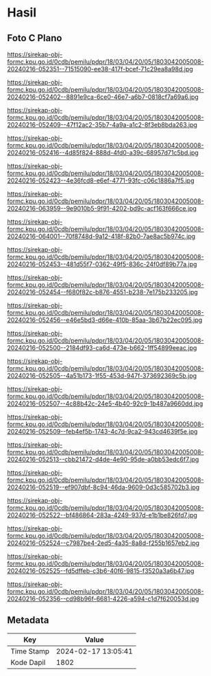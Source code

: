 # Hasil

## Foto C Plano

https://sirekap-obj-formc.kpu.go.id/0cdb/pemilu/pdpr/18/03/04/20/05/1803042005008-20240216-052351--71515090-ee38-417f-bcef-71c29ea8a98d.jpg

https://sirekap-obj-formc.kpu.go.id/0cdb/pemilu/pdpr/18/03/04/20/05/1803042005008-20240216-052402--8891e9ca-6ce0-46e7-a6b7-0818cf7a69a6.jpg

https://sirekap-obj-formc.kpu.go.id/0cdb/pemilu/pdpr/18/03/04/20/05/1803042005008-20240216-052409--47f12ac2-35b7-4a9a-a1c2-8f3eb8bda263.jpg

https://sirekap-obj-formc.kpu.go.id/0cdb/pemilu/pdpr/18/03/04/20/05/1803042005008-20240216-052416--4d85f824-888d-4fd0-a39c-68957d71c5bd.jpg

https://sirekap-obj-formc.kpu.go.id/0cdb/pemilu/pdpr/18/03/04/20/05/1803042005008-20240216-052423--4e36fcd8-e6ef-4771-93fc-c06c1886a7f5.jpg

https://sirekap-obj-formc.kpu.go.id/0cdb/pemilu/pdpr/18/03/04/20/05/1803042005008-20240216-063959--9e9010b5-9f91-4202-bd9c-acf163f666ce.jpg

https://sirekap-obj-formc.kpu.go.id/0cdb/pemilu/pdpr/18/03/04/20/05/1803042005008-20240216-064001--70f8748d-9a12-418f-82b0-7ae8ac5b974c.jpg

https://sirekap-obj-formc.kpu.go.id/0cdb/pemilu/pdpr/18/03/04/20/05/1803042005008-20240216-052453--481d55f7-0362-49f5-836c-24f0df89b77a.jpg

https://sirekap-obj-formc.kpu.go.id/0cdb/pemilu/pdpr/18/03/04/20/05/1803042005008-20240216-052454--f680f82c-b876-4551-b238-7e175b233205.jpg

https://sirekap-obj-formc.kpu.go.id/0cdb/pemilu/pdpr/18/03/04/20/05/1803042005008-20240216-052456--e46e5bd3-d66e-410b-85aa-3b67b22ec095.jpg

https://sirekap-obj-formc.kpu.go.id/0cdb/pemilu/pdpr/18/03/04/20/05/1803042005008-20240216-052500--2184df93-ca6d-473e-b662-1ff54899eeac.jpg

https://sirekap-obj-formc.kpu.go.id/0cdb/pemilu/pdpr/18/03/04/20/05/1803042005008-20240216-052505--4a51b173-1f55-453d-947f-373692369c5b.jpg

https://sirekap-obj-formc.kpu.go.id/0cdb/pemilu/pdpr/18/03/04/20/05/1803042005008-20240216-052507--4c88b42c-24e5-4b40-92c9-1b487a9660dd.jpg

https://sirekap-obj-formc.kpu.go.id/0cdb/pemilu/pdpr/18/03/04/20/05/1803042005008-20240216-052509--feb4ef5b-1743-4c7d-9ca2-943cd4639f5e.jpg

https://sirekap-obj-formc.kpu.go.id/0cdb/pemilu/pdpr/18/03/04/20/05/1803042005008-20240216-052513--cbb21472-d4de-4e90-95de-a0bb53edc6f7.jpg

https://sirekap-obj-formc.kpu.go.id/0cdb/pemilu/pdpr/18/03/04/20/05/1803042005008-20240216-052519--ef907dbf-8c94-46da-9609-0d3c585702b3.jpg

https://sirekap-obj-formc.kpu.go.id/0cdb/pemilu/pdpr/18/03/04/20/05/1803042005008-20240216-052522--bf486864-283a-4249-937d-e1b1be826fd7.jpg

https://sirekap-obj-formc.kpu.go.id/0cdb/pemilu/pdpr/18/03/04/20/05/1803042005008-20240216-052524--c7987be4-2ed5-4a35-8a8d-f255b1657eb2.jpg

https://sirekap-obj-formc.kpu.go.id/0cdb/pemilu/pdpr/18/03/04/20/05/1803042005008-20240216-052525--fd5dffeb-c3b6-40f6-9815-f3520a3a6b47.jpg

https://sirekap-obj-formc.kpu.go.id/0cdb/pemilu/pdpr/18/03/04/20/05/1803042005008-20240216-052356--cd98b96f-6681-4226-a594-c1d7f620053d.jpg


## Metadata

| Key        | Value               |
| ---------- | ------------------- |
| Time Stamp | 2024-02-17 13:05:41 |
| Kode Dapil | 1802                |




